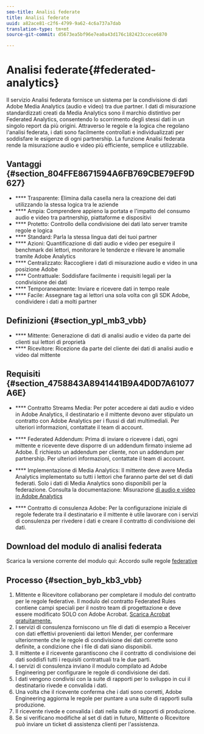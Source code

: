 ```yaml
---
seo-title: Analisi federate
title: Analisi federate
uuid: a82ace81-c2f6-4799-9a62-4c6a737a7dab
translation-type: tm+mt
source-git-commit: d5673ea5bf96e7ea0a43d176c182423ccece6870

---
```



# Analisi federate{#federated-analytics}

Il servizio Analisi federata fornisce un sistema per la condivisione di dati Adobe Media Analytics (audio e video) tra due partner.
I dati di misurazione standardizzati creati da Media Analytics sono il marchio distintivo per Federated Analytics, consentendo lo scorrimento degli stessi dati in un singolo report da più origini.
Attraverso le regole e la logica che regolano l'analisi federata, i dati sono facilmente controllati e individualizzati per soddisfare le esigenze di ogni partnership.
La funzione Analisi federata rende la misurazione audio e video più efficiente, semplice e utilizzabile.

## Vantaggi {#section_804FFE8671594A6FB769CBE79EF9D627}

* **** Trasparente: Elimina dalla casella nera la creazione dei dati utilizzando la stessa logica tra le aziende
* **** Ampia: Comprendere appieno la portata e l'impatto del consumo audio e video tra partnership, piattaforme e dispositivi
* **** Protetto: Controllo della condivisione dei dati lato server tramite regole e logica
* **** Standard: Parla la stessa lingua dati dei tuoi partner
* **** Azioni: Quantificazione di dati audio e video per eseguire il benchmark dei lettori, monitorare le tendenze e rilevare le anomalie tramite Adobe Analytics
* **** Centralizzato: Raccogliere i dati di misurazione audio e video in una posizione Adobe
* **** Contrattuale: Soddisfare facilmente i requisiti legali per la condivisione dei dati
* **** Temporaneamente: Inviare e ricevere dati in tempo reale
* **** Facile: Assegnare tag ai lettori una sola volta con gli SDK Adobe, condividere i dati a molti partner

## Definizioni {#section_ypl_mb3_vbb}

* **** Mittente: Generazione di dati di analisi audio e video da parte dei clienti sui lettori di proprietà
* **** Ricevitore: Ricezione da parte del cliente dei dati di analisi audio e video dal mittente

## Requisiti {#section_4758843A8941441B9A4D0D7A61077A6E}

* **** Contratto Streams Media: Per poter accedere ai dati audio e video in Adobe Analytics, il destinatario e il mittente devono aver stipulato un contratto con Adobe Analytics per i flussi di dati multimediali. Per ulteriori informazioni, contattate il team di account.
* **** Federated Addendum: Prima di inviare o ricevere i dati, ogni mittente e ricevente deve disporre di un addendum firmato insieme ad Adobe. È richiesto un addendum per cliente, non un addendum per partnership. Per ulteriori informazioni, contattate il team di account.
* **** Implementazione di Media Analytics: Il mittente deve avere Media Analytics implementato su tutti i lettori che faranno parte del set di dati federati. Solo i dati di Media Analytics sono disponibili per la federazione. Consulta la documentazione: Misurazione [di audio e video in Adobe Analytics](/help/media-overview.md)

* **** Contratto di consulenza Adobe: Per la configurazione iniziale di regole federate tra il destinatario e il mittente è utile lavorare con i servizi di consulenza per rivedere i dati e creare il contratto di condivisione dei dati.

## Download del modulo di analisi federata

Scarica la versione corrente del modulo qui: Accordo sulle regole [federative](federated-analytics-form.pdf)

## Processo {#section_byb_kb3_vbb}

1. Mittente e Ricevitore collaborano per completare il modulo del contratto per le regole federative. Il modulo del contratto Federated Rules contiene campi speciali per il nostro team di progettazione e deve essere modificato SOLO con Adobe Acrobat. [Scarica Acrobat gratuitamente.](https://get.adobe.com/reader/)
1. I servizi di consulenza forniscono un file di dati di esempio a Receiver con dati effettivi provenienti dai lettori Mender, per confermare ulteriormente che le regole di condivisione dei dati corrette sono definite, a condizione che i file di dati siano disponibili.
1. Il mittente e il ricevente garantiscono che il contratto di condivisione dei dati soddisfi tutti i requisiti contrattuali tra le due parti.
1. I servizi di consulenza inviano il modulo compilato ad Adobe Engineering per configurare le regole di condivisione dei dati.
1. I dati vengono condivisi con la suite di rapporti per lo sviluppo in cui il destinatario rivede e convalida i dati.
1. Una volta che il ricevente conferma che i dati sono corretti, Adobe Engineering aggiorna le regole per puntare a una suite di rapporti sulla produzione.
1. Il ricevente rivede e convalida i dati nella suite di rapporti di produzione.
1. Se si verificano modifiche al set di dati in futuro, Mittente o Ricevitore può inviare un ticket di assistenza clienti per l'assistenza.

